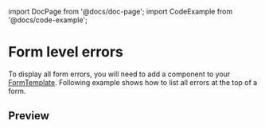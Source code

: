 import DocPage from '@docs/doc-page';
import CodeExample from '@docs/code-example';

<DocPage>

# Form level errors

To display all form errors, you will need to add a component to your [FormTemplate](/components/form-template). Following example shows how to list all errors at the top of a form.

## Preview

<CodeExample source="components/form-template/form-level-validation" mode="preview" />

</DocPage>